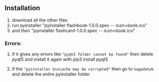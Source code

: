 ## Installation

1) download all the other files
2) run pyinstaller "pyinstaller flashbook-1.0.0.spec -- icon=book.ico"  
3) and then "pyinstaller flashcard-1.0.0.spec -- icon=book.ico"  

### Errors: 

1. if it gives any errors like `"pyqt5 folder cannot be found"` then delete pyqt5 and install it again with pip3 install pyqt5

1. if the `"pyinstaller bincache may be corrupted"` then go to `%appdata%` and delete the entire pyinstaller folder

